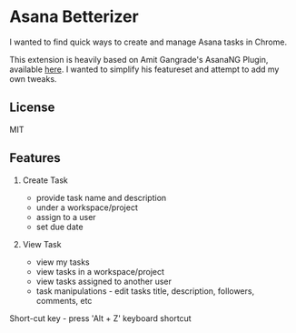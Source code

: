 # Asana Betterizer

I wanted to find quick ways to create and manage Asana tasks in Chrome.

This extension is heavily based on Amit Gangrade's AsanaNG Plugin, available [here](https://github.com/amitg87/asana-chrome-plugin). I wanted to simplify his featureset and attempt to add my own tweaks.


## License
MIT

## Features

1. Create Task
    - provide task name and description
    - under a workspace/project
    - assign to a user
    - set due date

2. View Task
    - view my tasks
    - view tasks in a workspace/project
    - view tasks assigned to another user
    - task manipulations - edit tasks title, description, followers, comments, etc
 
Short-cut key - press 'Alt + Z' keyboard shortcut